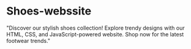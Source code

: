# Shoes-webssite
"Discover our stylish shoes collection! Explore trendy designs with our HTML, CSS, and JavaScript-powered website. Shop now for the latest footwear trends."
